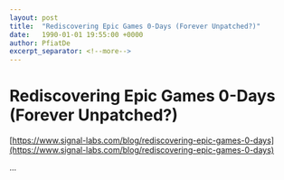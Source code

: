 ```yaml
---
layout: post
title:  "Rediscovering Epic Games 0-Days (Forever Unpatched?)"
date:   1990-01-01 19:55:00 +0000
author: PfiatDe
excerpt_separator: <!--more-->
---
```


# Rediscovering Epic Games 0-Days (Forever Unpatched?)

[https://www.signal-labs.com/blog/rediscovering-epic-games-0-days](https://www.signal-labs.com/blog/rediscovering-epic-games-0-days)

...
<!--more-->
